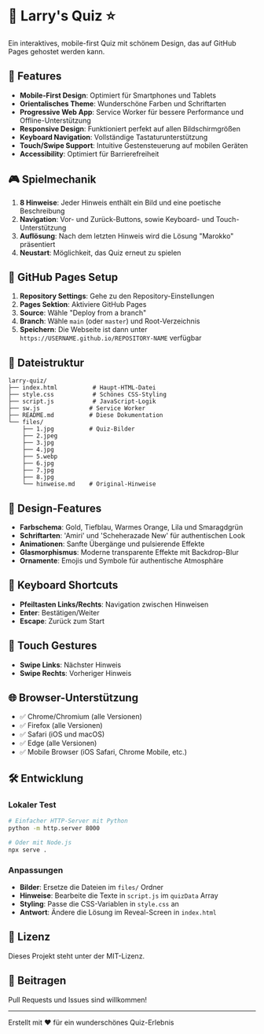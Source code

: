 # 🌙 Larry's Quiz ⭐

Ein interaktives, mobile-first Quiz mit schönem Design, das auf GitHub Pages gehostet werden kann.

## 📱 Features

- **Mobile-First Design**: Optimiert für Smartphones und Tablets
- **Orientalisches Theme**: Wunderschöne Farben und Schriftarten
- **Progressive Web App**: Service Worker für bessere Performance und Offline-Unterstützung
- **Responsive Design**: Funktioniert perfekt auf allen Bildschirmgrößen
- **Keyboard Navigation**: Vollständige Tastaturunterstützung
- **Touch/Swipe Support**: Intuitive Gestensteuerung auf mobilen Geräten
- **Accessibility**: Optimiert für Barrierefreiheit

## 🎮 Spielmechanik

1. **8 Hinweise**: Jeder Hinweis enthält ein Bild und eine poetische Beschreibung
2. **Navigation**: Vor- und Zurück-Buttons, sowie Keyboard- und Touch-Unterstützung
3. **Auflösung**: Nach dem letzten Hinweis wird die Lösung "Marokko" präsentiert
4. **Neustart**: Möglichkeit, das Quiz erneut zu spielen

## 🚀 GitHub Pages Setup

1. **Repository Settings**: Gehe zu den Repository-Einstellungen
2. **Pages Sektion**: Aktiviere GitHub Pages
3. **Source**: Wähle "Deploy from a branch"
4. **Branch**: Wähle `main` (oder `master`) und Root-Verzeichnis
5. **Speichern**: Die Webseite ist dann unter `https://USERNAME.github.io/REPOSITORY-NAME` verfügbar

## 📁 Dateistruktur

```
larry-quiz/
├── index.html          # Haupt-HTML-Datei
├── style.css           # Schönes CSS-Styling
├── script.js           # JavaScript-Logik
├── sw.js              # Service Worker
├── README.md          # Diese Dokumentation
└── files/
    ├── 1.jpg          # Quiz-Bilder
    ├── 2.jpeg
    ├── 3.jpg
    ├── 4.jpg
    ├── 5.webp
    ├── 6.jpg
    ├── 7.jpg
    ├── 8.jpg
    └── hinweise.md    # Original-Hinweise
```

## 🎨 Design-Features

- **Farbschema**: Gold, Tiefblau, Warmes Orange, Lila und Smaragdgrün
- **Schriftarten**: 'Amiri' und 'Scheherazade New' für authentischen Look
- **Animationen**: Sanfte Übergänge und pulsierende Effekte
- **Glasmorphismus**: Moderne transparente Effekte mit Backdrop-Blur
- **Ornamente**: Emojis und Symbole für authentische Atmosphäre

## 🎯 Keyboard Shortcuts

- **Pfeiltasten Links/Rechts**: Navigation zwischen Hinweisen
- **Enter**: Bestätigen/Weiter
- **Escape**: Zurück zum Start

## 📱 Touch Gestures

- **Swipe Links**: Nächster Hinweis
- **Swipe Rechts**: Vorheriger Hinweis

## 🌐 Browser-Unterstützung

- ✅ Chrome/Chromium (alle Versionen)
- ✅ Firefox (alle Versionen)
- ✅ Safari (iOS und macOS)
- ✅ Edge (alle Versionen)
- ✅ Mobile Browser (iOS Safari, Chrome Mobile, etc.)

## 🛠 Entwicklung

### Lokaler Test
```bash
# Einfacher HTTP-Server mit Python
python -m http.server 8000

# Oder mit Node.js
npx serve .
```

### Anpassungen
- **Bilder**: Ersetze die Dateien im `files/` Ordner
- **Hinweise**: Bearbeite die Texte in `script.js` im `quizData` Array
- **Styling**: Passe die CSS-Variablen in `style.css` an
- **Antwort**: Ändere die Lösung im Reveal-Screen in `index.html`

## 📄 Lizenz

Dieses Projekt steht unter der MIT-Lizenz.

## 🤝 Beitragen

Pull Requests und Issues sind willkommen!

---

Erstellt mit ❤️ für ein wunderschönes Quiz-Erlebnis
